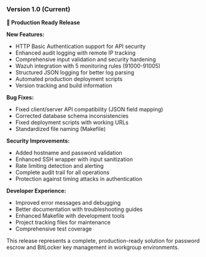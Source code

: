 ### Version 1.0 (Current)

**🎉 Production Ready Release**

**New Features:**
- HTTP Basic Authentication support for API security
- Enhanced audit logging with remote IP tracking
- Comprehensive input validation and security hardening
- Wazuh integration with 5 monitoring rules (91000-91005)
- Structured JSON logging for better log parsing
- Automated production deployment scripts
- Version tracking and build information

**Bug Fixes:**
- Fixed client/server API compatibility (JSON field mapping)
- Corrected database schema inconsistencies
- Fixed deployment scripts with working URLs
- Standardized file naming (Makefile)

**Security Improvements:**
- Added hostname and password validation
- Enhanced SSH wrapper with input sanitization
- Rate limiting detection and alerting
- Complete audit trail for all operations
- Protection against timing attacks in authentication

**Developer Experience:**
- Improved error messages and debugging
- Better documentation with troubleshooting guides
- Enhanced Makefile with development tools
- Project tracking files for maintenance
- Comprehensive test coverage

This release represents a complete, production-ready solution for password escrow and BitLocker key management in workgroup environments.